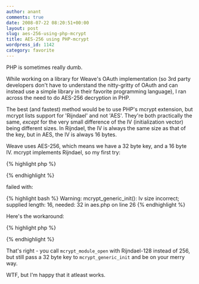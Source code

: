 ```yaml
---
author: anant
comments: true
date: 2008-07-22 08:20:51+00:00
layout: post
slug: aes-256-using-php-mcrypt
title: AES-256 using PHP-mcrypt
wordpress_id: 1142
category: favorite
---
```


PHP is sometimes really dumb.

While working on a library for Weave's OAuth implementation (so 3rd  party developers don't have to understand the nitty-gritty of OAuth and  can instead use a simple library in their favorite programming  language), I ran across the need to do AES-256 decryption in PHP.

The best (and fastest) method would be to use PHP's mcrypt extension,  but mcrypt lists support for 'Rijndael' and not 'AES'. They're both  practically the same, _except_ for the very small difference of  the IV (initialization vector) being different sizes. In Rijndael, the  IV is always the same size as that of the key, but in AES, the IV is  always 16 bytes.

Weave uses AES-256, which means we have a 32 byte key, and a 16 byte IV. mcrypt implements Rijndael, so my first try:

{% highlight php %}
<?php
// $key is 32 bytes long
$iv = 'sixteenbyteslong';
$td = mcrypt_module_open(
  MCRYPT_RIJNDAEL_256, '', MCRYPT_MODE_CBC, ''
);
mcrypt_generic_init($td, $key, $iv);
?>
{% endhighlight %}

failed with:

{% highlight bash %}
Warning: mcrypt_generic_init(): Iv size incorrect;
supplied length: 16, needed: 32 in aes.php on line 26
{% endhighlight %}

Here's the workaround:

{% highlight php %}
<?php
$td = mcrypt_module_open(
  MCRYPT_RIJNDAEL_128, '', MCRYPT_MODE_CBC, ''
);
mcrypt_generic_init($td, $key, $iv);
?>
{% endhighlight %}

That's right - you call `mcrypt_module_open` with Rijndael-128 instead of 256, but still pass a 32 byte key to `mcrypt_generic_init` and be on your merry way.

WTF, but I'm happy that it atleast works.
